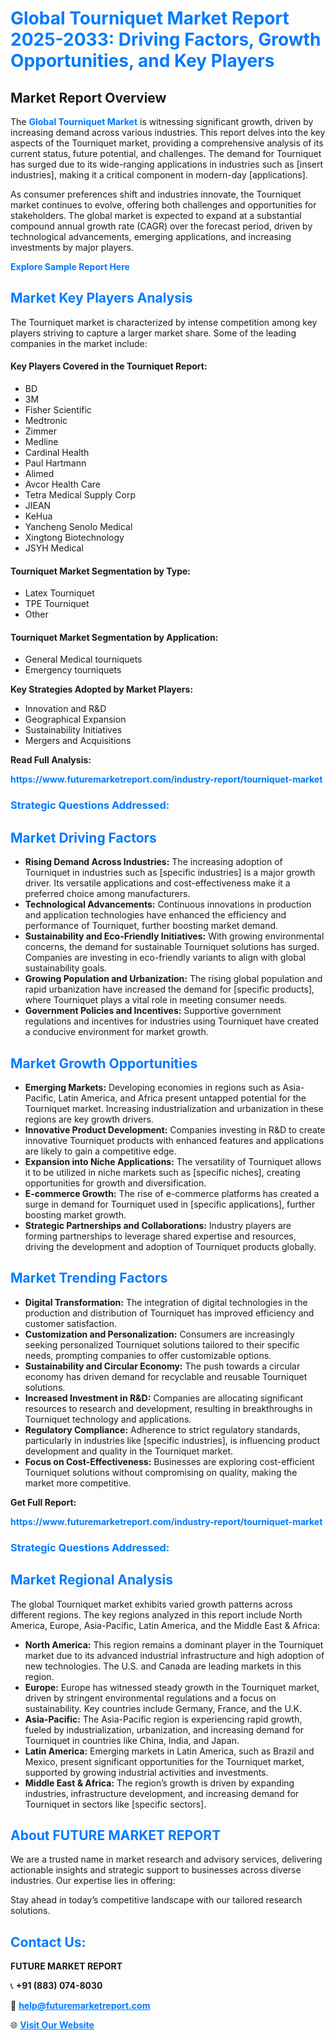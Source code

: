 <h1 style="color: #007BFF;">Global Tourniquet Market Report 2025-2033: Driving Factors, Growth Opportunities, and Key Players</h1>

<section id="overview">
<h2>Market Report Overview</h2>
<p>The <a href="https://www.futuremarketreport.com/industry-report/tourniquet-market" style="color: #007BFF; text-decoration: none;"><strong>Global Tourniquet Market</strong></a> is witnessing significant growth, driven by increasing demand across various industries. This report delves into the key aspects of the Tourniquet market, providing a comprehensive analysis of its current status, future potential, and challenges. The demand for Tourniquet has surged due to its wide-ranging applications in industries such as [insert industries], making it a critical component in modern-day [applications].</p>
<p>As consumer preferences shift and industries innovate, the Tourniquet market continues to evolve, offering both challenges and opportunities for stakeholders. The global market is expected to expand at a substantial compound annual growth rate (CAGR) over the forecast period, driven by technological advancements, emerging applications, and increasing investments by major players.</p>
</section>

<section id="overview">
<p><a href="https://www.futuremarketreport.com/request-sample/reportId=61217" style="color: #007BFF; text-decoration: none;"><strong>Explore Sample Report Here</strong></a></p>
</section>

<section id="key-players">
<h2 style="color: #007BFF;">Market Key Players Analysis</h2>
<p>The Tourniquet market is characterized by intense competition among key players striving to capture a larger market share. Some of the leading companies in the market include:</p>
<h4>Key Players Covered in the Tourniquet Report:</h4>
<ul><li>BD</li><li>3M</li><li>Fisher Scientific</li><li>Medtronic</li><li>Zimmer</li><li>Medline</li><li>Cardinal Health</li><li>Paul Hartmann</li><li>Alimed</li><li>Avcor Health Care</li><li>Tetra Medical Supply Corp</li><li>JIEAN</li><li>KeHua</li><li>Yancheng Senolo Medical</li><li>Xingtong Biotechnology</li><li>JSYH Medical</li></ul>
<h4>Tourniquet Market Segmentation by Type:</h4>
<ul><li>Latex Tourniquet</li><li>TPE Tourniquet</li><li>Other</li></ul>

<h4>Tourniquet Market Segmentation by Application:</h4>
<ul><li>General Medical tourniquets</li><li>Emergency tourniquets</li></ul>
<p><strong>Key Strategies Adopted by Market Players:</strong></p>
<ul>
<li>Innovation and R&D</li>
<li>Geographical Expansion</li>
<li>Sustainability Initiatives</li>
<li>Mergers and Acquisitions</li>
</ul>
</section>

<section>
<p><strong>Read Full Analysis: </strong></p><a href="https://www.futuremarketreport.com/industry-report/tourniquet-market" style="color: #007BFF; text-decoration: none;"><strong>https://www.futuremarketreport.com/industry-report/tourniquet-market</strong></a>
<h3 style="color: #007BFF;">Strategic Questions Addressed:</h3>
</section>

<section id="driving-factors">
<h2 style="color: #007BFF;">Market Driving Factors</h2>
<ul>
<li><strong>Rising Demand Across Industries:</strong> The increasing adoption of Tourniquet in industries such as [specific industries] is a major growth driver. Its versatile applications and cost-effectiveness make it a preferred choice among manufacturers.</li>
<li><strong>Technological Advancements:</strong> Continuous innovations in production and application technologies have enhanced the efficiency and performance of Tourniquet, further boosting market demand.</li>
<li><strong>Sustainability and Eco-Friendly Initiatives:</strong> With growing environmental concerns, the demand for sustainable Tourniquet solutions has surged. Companies are investing in eco-friendly variants to align with global sustainability goals.</li>
<li><strong>Growing Population and Urbanization:</strong> The rising global population and rapid urbanization have increased the demand for [specific products], where Tourniquet plays a vital role in meeting consumer needs.</li>
<li><strong>Government Policies and Incentives:</strong> Supportive government regulations and incentives for industries using Tourniquet have created a conducive environment for market growth.</li>
</ul>
</section>

<section id="growth-opportunities">
<h2 style="color: #007BFF;">Market Growth Opportunities</h2>
<ul>
<li><strong>Emerging Markets:</strong> Developing economies in regions such as Asia-Pacific, Latin America, and Africa present untapped potential for the Tourniquet market. Increasing industrialization and urbanization in these regions are key growth drivers.</li>
<li><strong>Innovative Product Development:</strong> Companies investing in R&D to create innovative Tourniquet products with enhanced features and applications are likely to gain a competitive edge.</li>
<li><strong>Expansion into Niche Applications:</strong> The versatility of Tourniquet allows it to be utilized in niche markets such as [specific niches], creating opportunities for growth and diversification.</li>
<li><strong>E-commerce Growth:</strong> The rise of e-commerce platforms has created a surge in demand for Tourniquet used in [specific applications], further boosting market growth.</li>
<li><strong>Strategic Partnerships and Collaborations:</strong> Industry players are forming partnerships to leverage shared expertise and resources, driving the development and adoption of Tourniquet products globally.</li>
</ul>
</section>

<section id="trending-factors">
<h2 style="color: #007BFF;">Market Trending Factors</h2>
<ul>
<li><strong>Digital Transformation:</strong> The integration of digital technologies in the production and distribution of Tourniquet has improved efficiency and customer satisfaction.</li>
<li><strong>Customization and Personalization:</strong> Consumers are increasingly seeking personalized Tourniquet solutions tailored to their specific needs, prompting companies to offer customizable options.</li>
<li><strong>Sustainability and Circular Economy:</strong> The push towards a circular economy has driven demand for recyclable and reusable Tourniquet solutions.</li>
<li><strong>Increased Investment in R&D:</strong> Companies are allocating significant resources to research and development, resulting in breakthroughs in Tourniquet technology and applications.</li>
<li><strong>Regulatory Compliance:</strong> Adherence to strict regulatory standards, particularly in industries like [specific industries], is influencing product development and quality in the Tourniquet market.</li>
<li><strong>Focus on Cost-Effectiveness:</strong> Businesses are exploring cost-efficient Tourniquet solutions without compromising on quality, making the market more competitive.</li>
</ul>
</section>

<section>
<p><strong>Get Full Report: </strong></p><a href="https://www.futuremarketreport.com/industry-report/tourniquet-market" style="color: #007BFF; text-decoration: none;"><strong>https://www.futuremarketreport.com/industry-report/tourniquet-market</strong></a>
<h3 style="color: #007BFF;">Strategic Questions Addressed:</h3>
</section>


<section id="regional-analysis">
<h2 style="color: #007BFF;">Market Regional Analysis</h2>
<p>The global Tourniquet market exhibits varied growth patterns across different regions. The key regions analyzed in this report include North America, Europe, Asia-Pacific, Latin America, and the Middle East & Africa:</p>
<ul>
<li><strong>North America:</strong> This region remains a dominant player in the Tourniquet market due to its advanced industrial infrastructure and high adoption of new technologies. The U.S. and Canada are leading markets in this region.</li>
<li><strong>Europe:</strong> Europe has witnessed steady growth in the Tourniquet market, driven by stringent environmental regulations and a focus on sustainability. Key countries include Germany, France, and the U.K.</li>
<li><strong>Asia-Pacific:</strong> The Asia-Pacific region is experiencing rapid growth, fueled by industrialization, urbanization, and increasing demand for Tourniquet in countries like China, India, and Japan.</li>
<li><strong>Latin America:</strong> Emerging markets in Latin America, such as Brazil and Mexico, present significant opportunities for the Tourniquet market, supported by growing industrial activities and investments.</li>
<li><strong>Middle East & Africa:</strong> The region’s growth is driven by expanding industries, infrastructure development, and increasing demand for Tourniquet in sectors like [specific sectors].</li>
</ul>
</section>

<footer>
<h2 style="color: #007BFF;">About FUTURE MARKET REPORT</h2>
<p>We are a trusted name in market research and advisory services, delivering actionable insights and strategic support to businesses across diverse industries. Our expertise lies in offering:</p>

<p>Stay ahead in today’s competitive landscape with our tailored research solutions.</p>

<h2 style="color: #007BFF;">Contact Us:</h2>
<p><strong>FUTURE MARKET REPORT</strong></p>
<p>📞 <strong>+91 (883) 074-8030</strong></p>
<p>📧 <strong><a href="mailto:help@futuremarketreport.com" style="color: #007BFF;">help@futuremarketreport.com</a></strong></p>
<p>🌐 <strong><a href="https://www.futuremarketreport.com/" style="color: #007BFF;">Visit Our Website</a></strong></p>
</footer>
